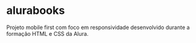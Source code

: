 # alurabooks
Projeto mobile first com foco em responsividade desenvolvido durante a formação HTML e CSS da Alura.
